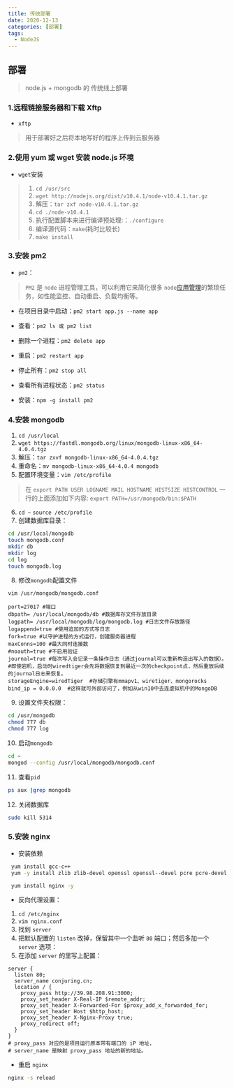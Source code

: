 ```yaml
---
title: 传统部署
date: 2020-12-13
categories: [部署]
tags:
  - NodeJS
---
```


## 部署

> node.js + mongodb 的 传统线上部署

### 1.远程链接服务器和下载 Xftp

- `xftp`

> 用于部署好之后将本地写好的程序上传到云服务器

### 2.使用 yum 或 wget 安装 node.js 环境

- `wget`安装

> 1. `cd /usr/src`
> 2. `wget http://nodejs.org/dist/v10.4.1/node-v10.4.1.tar.gz`
> 3. 解压：`tar zxf node-v10.4.1.tar.gz`
> 4. `cd ./node-v10.4.1`
> 5. 执行配置脚本来进行编译预处理:：`./configure`
> 6. 编译源代码：`make`(耗时比较长)
> 7. `make install`

### 3.安装 pm2

- `pm2`：

> `PM2` 是 `node` 进程管理工具，可以利用它来简化很多 `node`[应用管理](https://www.baidu.com/s?wd=%E5%BA%94%E7%94%A8%E7%AE%A1%E7%90%86&tn=24004469_oem_dg&rsv_dl=gh_pl_sl_csd)的繁琐任务，如性能监控、自动重启、负载均衡等。

- 在项目目录中启动：`pm2 start app.js --name app`
- 查看：`pm2 ls 或 pm2 list`
- 删除一个进程：`pm2 delete app`
- 重启：`pm2 restart app`
- 停止所有：`pm2 stop all`
- 查看所有进程状态：`pm2 status`

- 安装：`npm -g install pm2`

### 4.安装 mongodb

1. `cd /usr/local`
2. `wget https://fastdl.mongodb.org/linux/mongodb-linux-x86_64-4.0.4.tgz`
3. 解压：`tar zxvf mongodb-linux-x86_64-4.0.4.tgz`
4. 重命名：`mv mongodb-linux-x86_64-4.0.4 mongodb`
5. 配置环境变量：`vim /etc/profile`

> 在 `export PATH USER LOGNAME MAIL HOSTNAME HISTSIZE HISTCONTROL` 一行的上面添加如下内容:
> `export PATH=/usr/mongodb/bin:$PATH`

6. `cd ~` `source /etc/profile`
7. 创建数据库目录：

```bash
cd /usr/local/mongodb
touch mongodb.conf
mkdir db
mkdir log
cd log
touch mongodb.log
```

8. 修改`mongodb`配置文件

`vim /usr/mongodb/mongodb.conf`

```nginx
port=27017 #端口
dbpath= /usr/local/mongodb/db #数据库存文件存放目录
logpath= /usr/local/mongodb/log/mongodb.log #日志文件存放路径
logappend=true #使用追加的方式写日志
fork=true #以守护进程的方式运行，创建服务器进程
maxConns=100 #最大同时连接数
#noauth=true #不启用验证
journal=true #每次写入会记录一条操作日志（通过journal可以重新构造出写入的数据）。
#即使宕机，启动时wiredtiger会先将数据恢复到最近一次的checkpoint点，然后重放后续的journal日志来恢复。
storageEngine=wiredTiger  #存储引擎有mmapv1、wiretiger、mongorocks
bind_ip = 0.0.0.0  #这样就可外部访问了，例如从win10中去连虚拟机中的MongoDB
```

9. 设置文件夹权限：

```bash
cd /usr/mongodb
chmod 777 db
chmod 777 log
```

10. 启动`mongodb`

```bash
cd ~
mongod --config /usr/local/mongodb/mongodb.conf
```

11. 查看`pid`

```bash
ps aux |grep mongodb
```

12. 关闭数据库

```bash
sudo kill 5314
```

### 5.安装 nginx

- 安装依赖

```bash
 yum install gcc-c++
 yum -y install zlib zlib-devel openssl openssl--devel pcre pcre-devel
```

```bash
 yum install nginx -y
```

- 反向代理设置：

1. `cd /etc/nginx`
2. `vim nginx.conf`
3. 找到 `server`
4. 把默认配置的 `listen` 改掉，保留其中一个监听 `80` 端口；然后多加一个 `server` 选项：
5. 在添加 `server` 的里写上配置：

```nginx
server {
  listen 80;
  server_name conjuring.cn;
  location / {
    proxy_pass http://39.98.208.91:3000;
    proxy_set_header X-Real-IP $remote_addr;
    proxy_set_header X-Forwarded-For $proxy_add_x_forwarded_for;
    proxy_set_header Host $http_host;
    proxy_set_header X-Nginx-Proxy true;
    proxy_redirect off;
  }
}
# proxy_pass 对应的是项目运行原本带有端口的 iP 地址，
# server_name 是映射 proxy_pass 地址的新的地址。
```

- 重启 `nginx`

```bash
nginx -s reload
```
